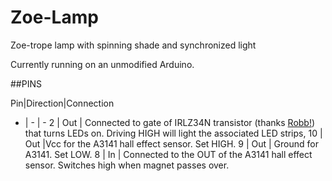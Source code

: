 # Zoe-Lamp
Zoe-trope lamp with spinning shade and synchronized light

Currently running on an unmodified Arduino. 

##PINS

Pin|Direction|Connection
- | - | -
2 | Out | Connected to gate of IRLZ34N transistor (thanks [Robb!](http://robb.cc)) that turns LEDs on. Driving HIGH will light the associated LED strips,
10 | Out |Vcc for the A3141 hall effect sensor. Set HIGH.
9 | Out | Ground for A3141. Set LOW. 
8 | In | Connected to the OUT of the A3141 hall effect sensor. Switches high when magnet passes over. 


 